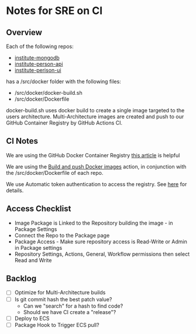 # Notes for SRE on CI

## Overview

Each of the following repos:

- [institute-mongodb](https://github.com/agile-learning-institute/institute-mongodb)
- [institute-person-api](https://github.com/agile-learning-institute/institute-person-api)
- [institute-perison-ui](https://github.com/agile-learning-institute/institute-person-ui)

has a /src/docker folder with the following files:

- /src/docker/docker-build.sh
- /src/docker/Dockerfile

docker-build.sh uses docker build to create a single image targeted to the users architecture. Multi-Architecture images are created and push to our GitHub Container Registry by GitHub Actions CI.

## CI Notes

We are using the GitHub Docker Container Registry [this article](https://docs.github.com/en/packages/working-with-a-github-packages-registry/working-with-the-container-registry) is helpful

We are using the [Build and push Docker images](https://github.com/marketplace/actions/build-and-push-docker-images) action, in conjunction with the /src/docker/Dockerfile of each repo.

We use Automatic token authentication to access the registry. See [here](https://docs.github.com/en/actions/security-guides/automatic-token-authentication#using-the-github_token-in-a-workflow) for details.

## Access Checklist

- Image Package is Linked to the Repository building the image - in Package Settings
- Connect the Repo to the Package page
- Package Access - Make sure repository access is Read-Write or Admin in Package settings
- Repository Settings, Actions, General, Workflow permissions then select Read and Write

## Backlog

- [ ] Optimize for Multi-Architecture builds
- [ ] Is git commit hash the best patch value?
  - Can we "search" for a hash to find code?
  - Should we have CI create a "release"?
- [ ] Deploy to ECS
- [ ] Package Hook to Trigger ECS pull?
